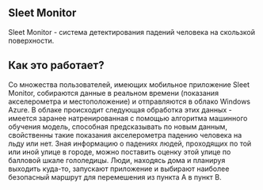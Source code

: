 ## Sleet Monitor
Sleet Monitor - система детектирования падений человека на скользкой поверхности.

## Как это работает?
Со множества пользователей, имеющих мобильное приложение Sleet Monitor, собираются данные в реальном времени (показания акселерометра и местоположение) и отправляются в облако Windows Azure. В облаке происходит следующая обработка этих данных - имеется заранее натренированная с помощью алгоритма машинного обучения модель, способная предсказывать по новым данным, свойственны такие показания акселерометра падению человека на льду или нет. Зная информацию о падениях людей, проходящих по той или иной улице в городе, можно поставить оценку этой улице по балловой шкале гололедицы. Люди, находясь дома и планируя выходить куда-то, запускают приложение и выбирают наиболее безопасный маршрут для перемешения из пункта A в пункт B.
